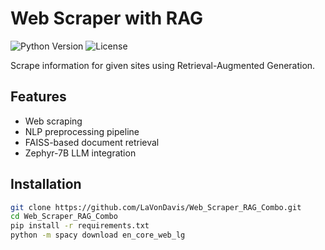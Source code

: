 # Web Scraper with RAG

![Python Version](https://img.shields.io/badge/python-3.10%2B-blue)
![License](https://img.shields.io/badge/license-MIT-green)

Scrape information for given sites using Retrieval-Augmented Generation.

## Features
- Web scraping
- NLP preprocessing pipeline
- FAISS-based document retrieval
- Zephyr-7B LLM integration

## Installation
```bash
git clone https://github.com/LaVonDavis/Web_Scraper_RAG_Combo.git
cd Web_Scraper_RAG_Combo
pip install -r requirements.txt
python -m spacy download en_core_web_lg
